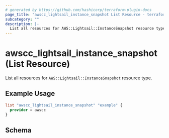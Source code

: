 ```yaml
---
# generated by https://github.com/hashicorp/terraform-plugin-docs
page_title: "awscc_lightsail_instance_snapshot List Resource - terraform-provider-awscc"
subcategory: ""
description: |-
  List all resources for AWS::Lightsail::InstanceSnapshot resource type.
---
```


# awscc_lightsail_instance_snapshot (List Resource)

List all resources for `AWS::Lightsail::InstanceSnapshot` resource type.

## Example Usage

```terraform
list "awscc_lightsail_instance_snapshot" "example" {
  provider = awscc
}
```

<!-- schema generated by tfplugindocs -->
## Schema
